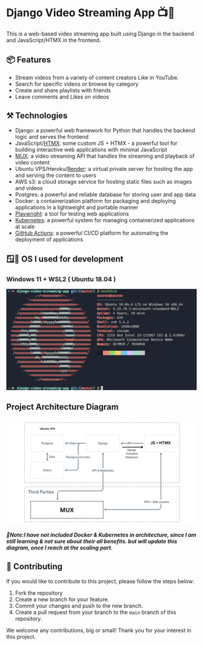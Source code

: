 # Django Video Streaming App 📺🚀

This is a web-based video streaming app built using Django in the backend and JavaScript/HTMX in the frontend.

## 📦 Features

- Stream videos from a variety of content creators Like in YouTube.
- Search for specific videos or browse by category
- Create and share playlists with friends
- Leave comments and Likes on videos

## ⚒️ Technologies

- Django: a powerful web framework for Python that handles the backend logic and serves the frontend
- JavaScript/[HTMX](https://htmx.org/): some custom JS + HTMX - a powerful tool for building interactive web applications with minimal JavaScript
- [MUX](https://mux.com): a video streaming API that handles the streaming and playback of video content
- Ubuntu VPS/Heroku/[Render](https://render.com/): a virtual private server for hosting the app and serving the content to users
- AWS s3: a cloud storage service for hosting static files such as images and videos
- Postgres: a powerful and reliable database for storing user and app data
- Docker: a containerization platform for packaging and deploying applications in a lightweight and portable manner
- [Playwright](https://playwright.dev/): a tool for testing web applications
- [Kubernetes](https://kubernetes.io/): a powerful system for managing containerized applications at scale
- [GitHub Actions](https://docs.github.com/en/actions): a powerful CI/CD platform for automating the deployment of applications

## 🪟🐧 OS I used for development

### Windows 11 + WSL2 ( Ubuntu 18.04 )

![Windows 11 + WSL2 ( Ubuntu 18.04 )](assets/readme/ubuntu.png)

## Project Architecture Diagram

![Project Architecture Diagram](assets/readme/architecture.png)

**_📌Note:I have not included Docker & Kubernetes in architecture, since I am still learning & not sure about their all benefits. but will update this diagram, once I reach at the scaling part._**

## 🤝 Contributing

If you would like to contribute to this project, please follow the steps below:

1. Fork the repository
2. Create a new branch for your feature.
3. Commit your changes and push to the new branch.
4. Create a pull request from your branch to the `main` branch of this repository.

We welcome any contributions, big or small! Thank you for your interest in this project.
